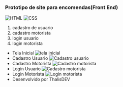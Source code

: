 ### Prototipo de site para encomendas(Front End)
![HTML](https://img.shields.io/badge/HTML-239120?style=for-the-badge&logo=html5&logoColor=white)
![CSS](https://img.shields.io/badge/CSS-239120?&style=for-the-badge&logo=css3&logoColor=white)

1. cadastro de usuario
2. cadastro motorista
3. login usuario
4. login motorista

- Tela Inicial
![tela inicial](https://i.imgur.com/vx8N1LU.png)
- Cadastro Usuario
![Cadastro usuario](https://i.imgur.com/7cd2HgL.png)
- Cadastro Motorista
![Cadastro motorista](https://i.imgur.com/7c4KKnB.png)
- Login Usuario
![Cadastro motorista](https://i.imgur.com/Yibi5CD.png)
- Login Motorista
![Login motorista](https://i.imgur.com/FBraslX.png)
- Desenvolvido por ThalisDEV
